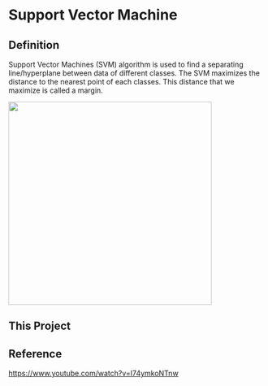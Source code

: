 # Support Vector Machine

## Definition

Support Vector Machines (SVM) algorithm is used to find a separating line/hyperplane between data of different classes. The SVM maximizes the distance to the nearest point of each classes. This distance that we maximize is called a margin.


<img src="https://miro.medium.com/max/1088/1*6U9NrruycDBsPOyivpn8UQ.png" width="400">

## This Project

## Reference

https://www.youtube.com/watch?v=I74ymkoNTnw

